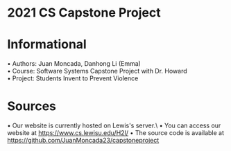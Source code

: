 # 2021 CS Capstone Project 

# Informational 
• Authors: Juan Moncada, Danhong Li (Emma)\
• Course: Software Systems Capstone Project with Dr. Howard\
• Project: Students Invent to Prevent Violence

# Sources 
• Our website is currently hosted on Lewis's server.\ 
• You can access our website at https://www.cs.lewisu.edu/H2I/
• The source code is available at https://github.com/JuanMoncada23/capstoneproject